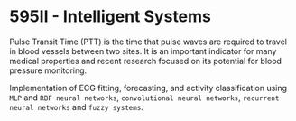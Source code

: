 # 595II - Intelligent Systems

Pulse Transit Time (PTT) is the time that pulse waves are required to travel in blood vessels between two sites. It is an important indicator for many medical properties and recent research focused on its potential for blood pressure monitoring.

Implementation of ECG fitting, forecasting, and activity classification using `MLP` and `RBF neural networks`, `convolutional neural networks`, `recurrent neural networks` and `fuzzy systems`.
